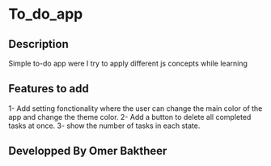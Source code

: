 # To_do_app
## Description
Simple to-do app were I try to apply different js concepts while learning


## Features to add
1- Add setting fonctionality where the user can change the main color of the app and change the theme color.
2- Add a button to delete all completed tasks at once.
3- show the number of tasks in each state.

## Developped By Omer Baktheer
